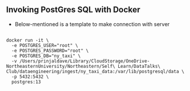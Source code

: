 ## Invoking PostGres SQL with Docker

* Below-mentioned is a template to make connection with server
```

```


```
docker run -it \                           
  -e POSTGRES_USER="root" \
  -e POSTGRES_PASSWORD="root" \
  -e POSTGRES_DB="ny_taxi" \
  -v /Users/prinjaldave/Library/CloudStorage/OneDrive-NortheasternUniversity/Northeastern/Self\ Learn/DataTalks\ Club/dataengineering/ingest/ny_taxi_data:/var/lib/postgresql/data \
  -p 5432:5432 \
  postgres:13
```